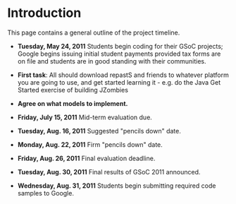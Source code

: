 # Introduction #

This page contains a general outline of the project timeline.

  * **Tuesday, May 24, 2011** Students begin coding for their GSoC projects; Google begins issuing initial student payments provided tax forms are on file and students are in good standing with their communities.

  * **First task**: All should download repastS and friends to whatever platform you are going to use, and get started learning it - e.g. do the Java Get Started exercise of building JZombies

  * **Agree on what models to implement.**

  * **Friday, July 15, 2011**  Mid-term evaluation due.

  * **Tuesday, Aug. 16, 2011**  Suggested "pencils down" date.

  * **Monday, Aug. 22, 2011**  Firm "pencils down" date.

  * **Friday, Aug. 26, 2011**  Final evaluation deadline.

  * **Tuesday, Aug. 30, 2011**  Final results of GSoC 2011 announced.

  * **Wednesday, Aug. 31, 2011**  Students begin submitting required code samples to Google.